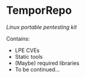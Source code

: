 # TemporRepo
*Linux portable pentesting kit*

Contains:
- LPE CVEs
- Static tools
- (Maybe) required libraries
- To be continued...
